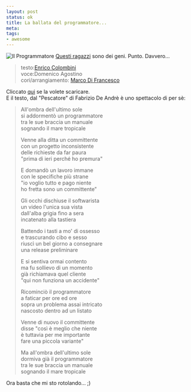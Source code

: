 ```yaml
--- 
layout: post
status: ok
title: La ballata del programmatore...
meta: 
tags: 
- awesome
---
```

![Il Programmatore](/download/programmatore.jpg)
[Questi ragazzi](http://www.derelitti.com/ballata_del_programmatore/) sono dei geni. Punto. Davvero...  
  
>  testo:[Enrico Colombini](http://www.erix.it)  
>  voce:Domenico Agostino  
>  cori/arrangiamento: [Marco Di Francesco](http://www.myspace.com/difra)  
  
Cliccato [qui](http://www.derelitti.com/files/inno_del_programmatore.mp3) se la volete scaricare.  
E il testo, dal "Pescatore" di Fabrizio De Andrè è uno spettacolo di per sè:
  
>  All'ombra dell'ultimo sole  
>  si addormentò un programmatore  
>  tra le sue braccia un manuale  
>  sognando il mare tropicale  
>    
>  Venne alla ditta un committente  
>  con un progetto inconsistente  
>  delle richieste da far paura  
>  "prima di ieri perché ho premura"  
>    
>  E domandò un lavoro immane  
>  con le specifiche più strane  
>  "io voglio tutto e pago niente  
>  ho fretta sono un committente"  
>    
>  Gli occhi dischiuse il softwarista  
>  un video l'unica sua vista  
>  dall'alba grigia fino a sera  
>  incatenato alla tastiera  
>    
>  Battendo i tasti a mo' di ossesso  
>  e trascurando cibo e sesso  
>  riuscì un bel giorno a consegnare  
>  una release preliminare  
>    
>  E si sentiva ormai contento  
>  ma fu sollievo di un momento  
>  già richiamava quel cliente  
>  "qui non funziona un accidente"  
>    
>  Ricominciò il programmatore  
>  a faticar per ore ed ore  
>  sopra un problema assai intricato  
>  nascosto dentro ad un listato  
>    
>  Venne di nuovo il committente  
>  disse "così è meglio che niente  
>  è tuttavia per me importante  
>  fare una piccola variante"  
>    
>  Ma all'ombra dell'ultimo sole  
>  dormiva già il programmatore  
>  tra le sue braccia un manuale  
>  sognando il mare tropicale  
  
Ora basta che mi sto rotolando... ;) 
